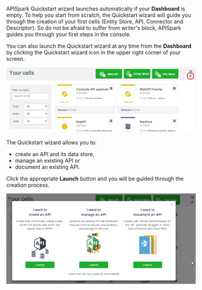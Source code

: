 
APISpark Quickstart wizard launches automatically if your **Dashboard** is empty. To help you start from scratch, the Quickstart wizard will guide you through the creation of your first cells (Entity Store, API, Connector and Descriptor). So do not be afraid to suffer from writer's block, APISpark guides you through your first steps in the console.

You can also launch the Quickstart wizard at any time from the **Dashboard** by clicking the Quickstart wizard icon in the upper right corner of your screen.

![Quickstart wizard icon](images/quickstart-wizard-logo.jpg "Quickstart wizard icon")

The Quickstart wizard allows you to:
- create an API and its data store,
- manage an existing API or
- document an existing API.

Click the appropriate **Launch** button and you will be guided through the creation process.

![Quickstart wizard welcome page](images/quickstart-wizard-welcome-page.jpg "Quickstart wizard welcome page")
